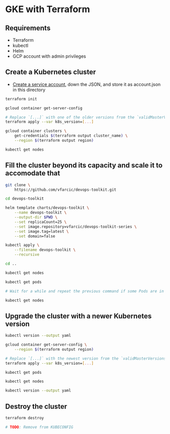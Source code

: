 # GKE with Terraform

## Requirements

* Terraform
* kubectl
* Helm
* GCP account with admin privileges

## Create a Kubernetes cluster

* [Create a service account](https://console.cloud.google.com/apis/credentials/serviceaccountkey), down the JSON, and store it as account.json in this directory

```bash
terraform init

gcloud container get-server-config

# Replace `[...]` with one of the older versions from the `validMasterVersions` section.
terraform apply --var k8s_version=[...]

gcloud container clusters \
    get-credentials $(terraform output cluster_name) \
	--region $(terraform output region)

kubectl get nodes
```

## Fill the cluster beyond its capacity and scale it to accomodate that

```bash
git clone \
    https://github.com/vfarcic/devops-toolkit.git

cd devops-toolkit

helm template charts/devops-toolkit \
    --name devops-toolkit \
    --output-dir $PWD \
    --set replicaCount=25 \
    --set image.repository=vfarcic/devops-toolkit-series \
    --set image.tag=latest \
    --set domain=false

kubectl apply \
    --filename devops-toolkit \
    --recursive

cd ..

kubectl get nodes

kubectl get pods

# Wait for a while and repeat the previous command if some Pods are in the `pending` state

kubectl get nodes
```

## Upgrade the cluster with a newer Kubernetes version

```bash
kubectl version --output yaml

gcloud container get-server-config \
    --region $(terraform output region)

# Replace `[...]` with the newest version from the `validMasterVersions` section
terraform apply --var k8s_version=[...]

kubectl get pods

kubectl get nodes

kubectl version --output yaml
```

## Destroy the cluster

```bash
terraform destroy

# TODO: Remove from KUBECONFIG
```